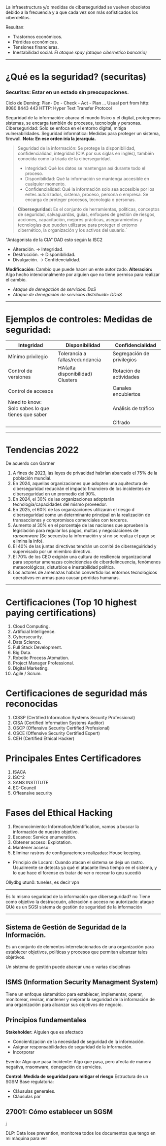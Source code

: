 La infraestructura y/o medidas de ciberseguridad se vuelven obsoletos debido a la frecuencia y a que cada vez son más sofisticados los ciberdelitos.

Resultan: 
- Trastornos económicos.
- Pérdidas económicas.
- Tensiones financieras.
- Inestabilidad social.
*El ataque spay (ataque cibernetico bancario)*
---
# ¿Qué es la seguridad? (securitas)
### Securitas: Estar en un estado sin preocupaciones.

Ciclo de Deming: Plan- Do - Check - Act - Plan ...
Usual port from http: 8080 8443 443
HTTP: Hyper Text Transfer Protocol

Seguridad de la información: abarca el mundo físico y el digital, protegemos sistemas, se encarga también de procesos, tecnología y personas.
Ciberseguridad: Solo se enfoca en el entorno digital, mitiga vulnerabilidades.
Seguridad informática: Medidas para proteger un sistema, firewall.
**Nota: En ese orden iría la jerarquía.**

>Seguridad de la información: Se protege la disponibilidad, confidencialidad, integridad (CIA por sus siglas en inglés), también conocida como la triada de la ciberseguridad.
>- Integridad: Qué los datos se mantengan así durante todo el proceso.
>- Disponibilidad: Qué la información se mantenga accesible en cualquier momento.
>- Confidencialidad: Qué la información solo sea accesible por los entes autorizados, sistema, proceso, persona o empresa.
Se encarga de proteger procesos, tecnología o personas.

>**Ciberseguridad:** Es el conjunto de herramientas, políticas, conceptos de seguridad, salvaguardas, guías, enfoques de gestión de riesgos, acciones, capacitación, mejores prácticas, aseguramientos y tecnologías que pueden utilizarse para proteger el entorno cibernético, la organización y los activos del usuario.´

"Antagonista de la CIA" DAD esto según la ISC2
- Alteración. -> Integridad.
- Destrucción. -> Disponibilidad.
- Divulgación. -> Confidencialidad.

**Modificación:** Cambio que puede hacer un ente autorizado. 
**Alteración:** Algo hecho intencionalmente por alguien que no tiene permiso para realizar el cambio.

- *Ataque de denegación de servicios: DoS*
- *Ataque de denegación de servicios distribuido: DDoS*
---

# Ejemplos de controles: Medidas de seguridad:

| Integridad                                       | Disponibilidad                   | Confidencialidad           |
| ------------------------------------------------ | -------------------------------- | -------------------------- |
| Mínimo privilegio                                | Tolerancia a fallas/redundancia  | Segregación de privilegios |
| Control de versiones                             | HA(alta disponibilidad) Clusters | Rotación de actividades    |
| Control de accesos                               |                                  | Canales encubiertos        |
| Need to know: Solo sabes lo que tienes que saber |                                  | Análisis de tráfico        |
|                                                  |                                  | Cifrado                    |


---
# Tendencias 2022
De acuerdo con Gartner
1. A fines de 2023, las leyes de privacidad habrían abarcado el 75% de la población mundial.
2. En 2024, aquellas organizaciones que adopten una aquitectura de ciberseguridad reducirán el impacto financiero de los incidentes de ciberseguridad en un promedio del 90%.
3. En 2024, el 30% de las organizaciones adoptarán tecnología/capacidades del mismo proveedor.
4. En 2025, el 60% de las organizaciones utilizarán el riesgo d ciberseguridad como un determinante principal en la realización de transacciones y compromisos comerciales con terceros.
5. Aumento al 30% en el porcentaje de las naciones que aprueben la legislación para regular los pagos, multas y negociaciones de _ransomware_ (Se secuestra la información y si no se realiza el pago se elimina la info).
6. El 40% de las juntas directivas tendrán un comité de ciberseguiridad y supervisado por un miembro directivo.
7. El 70% de los CEO exigirán una cultura de resiliencia organizacional para soportar amenazas coincidencias de ciberdelincuencia, fenómenos meteorológicos, disturbios e inestabilidad política.
8. Los actores de amenazas habrán convertido los entornos tecnológicos operativos en armas para causar pérdidas humanas.
---
# Certificaciones (Top 10 highest paying certifications)
1. Cloud Computing.
2. Artificial Intelligence.
3. Cybersecurity.
4. Data Science.
5. Full Stack Development.
6. Big Data.
7. Robotic Process Atomation.
8. Project Manager Professional.
9. Digital Marketing.
10. Agile / Scrum.
# Certificaciones de seguridad más reconocidas
1. CISSP (Certified Information Systems Security Professional)
2. CISA (Certified Information Systems Auditor)
3. OSCP (Offensive Security Certified Profesional)
4. OSCE (Offensive Security Certified Expert)
5. CEH (Certified Ethical Hacker)

# Principales Entes Certificadores
1. ISACA
2. ISC^2
3. SANS INSTITUTE
4. EC-Council 
5. Offesnsive security

# Fases del Ethical Hacking
1. Reconocimiento: Information/Identification, vamos a buscar la información de nuestro objetivo.
2. Escaneo: Service enumeration.
3. Obtener acceso: Explotation.
4. Mantener acceso:
5. Eliminar rastros de configuraciones realizadas: House keeping.
- Principio de Locard: Cuando atacan el sistema se deja un rastro. 
Usualmente se detecta ya qué el atacante lleva tiempo en el sistema, y lo que hace el forense es tratar de ver o recrear lo qeu sucedió

Ollydbg
utun0: tuneles, es decir vpn

---

Es lo mismo seguridad de la información que diberseguridad? no
Tiene como objetivo la destruccuón, alteración o acceso no autorizado: ataque
QUé es un SGSI sistema de gestión de seguridad de la información

---


## Sistema de Gestión de Seguridad de la Información.

Es un conjunto de elementos interrelacionados de una organización para establecer objetivos, políticas y procesos que permitan alcanzar tales objetivos.

Un sistema de gestión puede abarcar una o varias disciplinas

## ISMS (Information Security Managment System)
Tiene un enfoque sistemático para establecer, implementar, operar, monitorear, revisar, mantener y mejorar la seguridad de la información de una organización para alcanzar sus objetivos de negocio.

## Principios fundamentales
**Stakeholder:** Alguien que es afectado
- Concientización de la necesidad de seguridad de la información.
- Asignar responsabilidades de seguridad de la información.
- Incorporar

Evento: Algo que pasa
Incidente: Algo que pasa, pero afecta de manera negativa, rnsomware, denegación de servicios.

**Control: Medida de seguridad para mitigar el riesgo**
Estructura de un SGSM
Base regulatoria:
- Cláusulas generales.
- Cláusulas par

## **27001: Cómo establecer un SGSM**
j

DLP: Data lose prevention, monitorea todos los documentos que tengo en mi máquina para ver 


